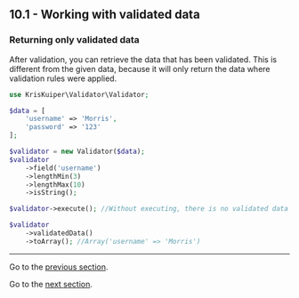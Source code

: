 ## 10.1 - Working with validated data

### Returning only validated data

After validation, you can retrieve the data that has been validated. This is different from the given data, because it will only return the data where validation rules were applied.

```php
use KrisKuiper\Validator\Validator;

$data = [
    'username' => 'Morris', 
    'password' => '123'
];

$validator = new Validator($data);
$validator
    ->field('username')
    ->lengthMin(3)
    ->lengthMax(10)
    ->isString();

$validator->execute(); //Without executing, there is no validated data

$validator
    ->validatedData()
    ->toArray(); //Array('username' => 'Morris')
```


---------------

Go to the [previous section](/docs/09%20-%20Errors%20messages/9.4%20-%20Custom%20error%20messages.md).

Go to the [next section](/docs/10%20-%20Retrieving%20validated%20data/10.2%20-%20Filtering%20validated%20data.md).